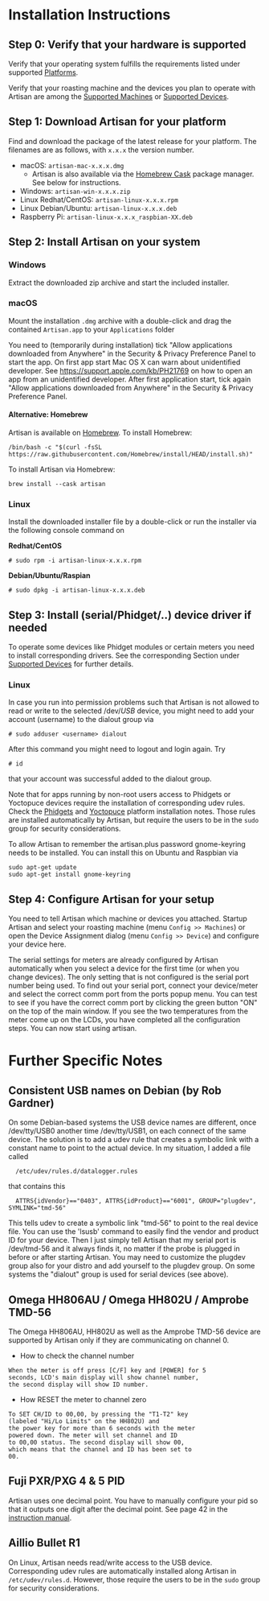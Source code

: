 # Installation Instructions

## Step 0: Verify that your hardware is supported

Verify that your operating system fulfills the requirements listed under supported [Platforms](https://artisan-scope.org/about/#Platforms).

Verify that your roasting machine and the devices you plan to operate with Artisan are among the [Supported Machines](https://artisan-scope.org/machines/index) or [Supported Devices](https://artisan-scope.org/devices/index).

## Step 1: Download Artisan for your platform

Find and download the package of the latest release for your platform. The filenames are as follows, with `x.x.x` the version number.

* macOS: `artisan-mac-x.x.x.dmg`
  * Artisan is also available via the [Homebrew Cask](https://github.com/Homebrew/homebrew-cask) package manager. See below for instructions.
* Windows: `artisan-win-x.x.x.zip`
* Linux Redhat/CentOS: `artisan-linux-x.x.x.rpm`
* Linux Debian/Ubuntu: `artisan-linux-x.x.x.deb`
* Raspberry Pi: `artisan-linux-x.x.x_raspbian-XX.deb`

## Step 2: Install Artisan on your system

### Windows

Extract the downloaded zip archive and start the included installer.

### macOS

Mount the installation `.dmg` archive with a double-click and drag the contained `Artisan.app` to your `Applications` folder

You need to (temporarily during installation) tick "Allow applications downloaded from Anywhere" in the Security & Privacy Preference Panel to start the app. On first app start Mac OS X can warn about unidentified developer. See https://support.apple.com/kb/PH21769 on how to open an app from an unidentified developer. After first application start, tick again "Allow applications downloaded from Anywhere" in the Security & Privacy Preference Panel.

#### Alternative: Homebrew
Artisan is available on [Homebrew](https://brew.sh/). To install Homebrew:
```
/bin/bash -c "$(curl -fsSL https://raw.githubusercontent.com/Homebrew/install/HEAD/install.sh)"
```
To install Artisan via Homebrew:
```
brew install --cask artisan
```

### Linux

Install the downloaded installer file by a double-click or run the installer via the following console command on

__Redhat/CentOS__

```
# sudo rpm -i artisan-linux-x.x.x.rpm
```

__Debian/Ubuntu/Raspian__

```
# sudo dpkg -i artisan-linux-x.x.x.deb
```


## Step 3: Install (serial/Phidget/..) device driver if needed

To operate some devices like Phidget modules or certain meters you need to install corresponding drivers. See the corresponding Section under [Supported Devices](https://artisan-scope.org/devices/index) for further details.


### Linux

In case you run into permission problems such that Artisan is not allowed to read or write to the selected /dev/_USB_ device, you might need to add your account (username) to the dialout group via

```
# sudo adduser <username> dialout
```

After this command you might need to logout and login again. Try

```
# id
```

that your account was successful added to the dialout group.


Note that for apps running by non-root users access to Phidgets or Yoctopuce devices require the installation of corresponding udev rules. Check the [Phidgets](https://www.phidgets.com/docs/OS_-_Linux#Advanced_Information) and [Yoctopuce](https://www.yoctopuce.com/EN/article/how-to-begin-with-yoctopuce-devices-on-linux) platform installation notes. Those rules are installed automatically by Artisan, but require the users to be in the `sudo` group for security considerations.

To allow Artisan to remember the artisan.plus password gnome-keyring needs to be installed. You can install this on Ubuntu and Raspbian via

```
sudo apt-get update
sudo apt-get install gnome-keyring
```



## Step 4: Configure Artisan for your setup

You need to tell Artisan which machine or devices you attached. Startup Artisan and select your roasting machine (menu `Config >> Machines`) or open the Device Assignment dialog (menu `Config >> Device`) and configure your device here.

The serial settings for meters are already configured by Artisan automatically when you select a device for the first time (or when you change devices). The only setting that is not configured is the serial port number being used. To find out your serial port, connect your device/meter and select the correct comm port from the ports popup menu. You can test to see if you have the correct comm port by clicking the green button "ON" on the top of the main window. If you see the two temperatures from the meter come up on the LCDs, you have completed all the configuration steps. You can now start using artisan.


# Further Specific Notes

## Consistent USB names on Debian (by Rob Gardner)

On some Debian-based systems the USB device names are different, once /dev/tty/USB0 another time /dev/tty/USB1, on each connect of the same device. The solution is to add a udev rule that creates a symbolic link with a constant name to point to the actual device. In my situation, I added a file called

```
  /etc/udev/rules.d/datalogger.rules
```

that contains this

```
  ATTRS{idVendor}=="0403", ATTRS{idProduct}=="6001", GROUP="plugdev", SYMLINK="tmd-56"
```

This tells udev to create a symbolic link "tmd-56" to point to the real device file. You can use the 'lsusb' command to easily find the vendor and product ID for your device. Then I just simply tell Artisan that my serial port is /dev/tmd-56 and it always finds it, no matter
if the probe is plugged in before or after starting Artisan. You may need to customize the plugdev group also for your distro and add
yourself to the plugdev group. On some systems the "dialout" group is used for serial devices (see above).

## Omega HH806AU / Omega HH802U / Amprobe TMD-56

The Omega HH806AU, HH802U as well as the Amprobe TMD-56 device are supported by Artisan only if they are communicating on channel 0.

+ How to check the channel number

```
When the meter is off press [C/F] key and [POWER] for 5
seconds, LCD's main display will show channel number,
the second display will show ID number.
```

+ How RESET the meter to channel zero

```
To SET CH/ID to 00,00, by pressing the "T1-T2" key
(labeled "Hi/Lo Limits" on the HH802U) and
the power key for more than 6 seconds with the meter
powered down. The meter will set channel and ID
to 00,00 status. The second display will show 00,
which means that the channel and ID has been set to
00.
```

## Fuji PXR/PXG 4 & 5 PID

Artisan uses one decimal point. You have to manually configure your pid so that it outputs one digit after the  decimal point. See page 42 in the [instruction manual](http://www.instrumart.com/assets/PXR459_manual.pdf).

## Aillio Bullet R1

On Linux, Artisan needs read/write access to the USB device. Corresponding udev rules are automatically installed along Artisan in `/etc/udev/rules.d`. However, those require the users to be in the `sudo` group for security considerations.
